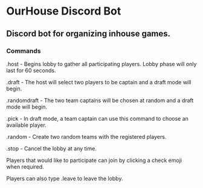 # OurHouse Discord Bot

## Discord bot for organizing inhouse games.

### Commands

.host - Begins lobby to gather all participating players. Lobby phase will only last for 60 seconds.

.draft - The host will select two players to be captain and a draft mode will begin.

.randomdraft - The two team captains will be chosen at random and a draft mode will begin.

.pick - In draft mode, a team captain can use this command to choose an available player.

.random - Create two random teams with the registered players.

.stop - Cancel the lobby at any time.

Players that would like to participate can join by clicking a check emoji when required.

Players can also type .leave to leave the lobby.
